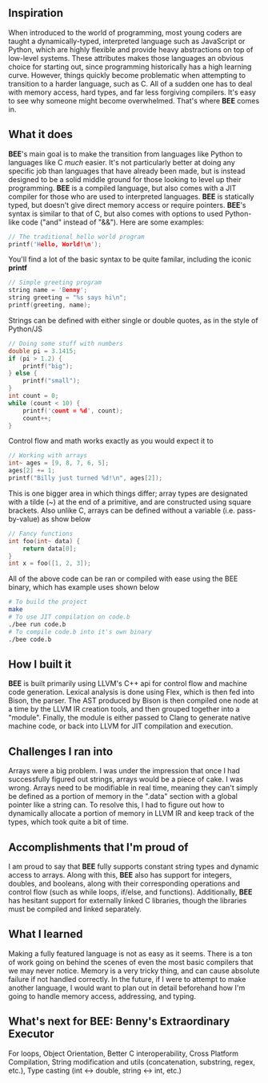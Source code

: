 ## Inspiration
When introduced to the world of programming, most young coders are taught a dynamically-typed, interpreted language such as JavaScript or Python, which are highly flexible and provide heavy abstractions on top of low-level systems. These attributes makes those languages an obvious choice for starting out, since programming historically has a high learning curve. However, things quickly become problematic when attempting to transition to a harder language, such as C. All of a sudden one has to deal with memory access, hard types, and far less forgiving compilers. It's easy to see why someone might become overwhelmed. That's where **BEE** comes in. 

## What it does
**BEE**'s main goal is to make the transition  from languages like Python to languages like C _much_ easier. It's not particularly better at doing any specific job than languages that have already been made, but is instead designed to be a solid middle ground for those looking to level up their programming. **BEE** is a compiled language, but also comes with a JIT compiler for those who are used to interpreted languages. **BEE** is statically typed, but doesn't give direct memory access or require pointers. **BEE**'s syntax is similar to that of C, but also comes with options to used Python-like code ("and" instead of "&&"). Here are some examples:
```C
// The traditional hello world program
printf('Hello, World!\n');
```
You'll find a lot of the basic syntax to be quite familar, including the iconic **printf**
```C
// Simple greeting program
string name = 'Benny';
string greeting = "%s says hi\n";
printf(greeting, name);
```
Strings can be defined with either single or double quotes, as in the style of Python/JS
```C
// Doing some stuff with numbers
double pi = 3.1415;
if (pi > 1.2) {
    printf("big");
} else {
    printf("small");
}
int count = 0;
while (count < 10) {
    printf('count = %d', count);
    count++;
}
```
Control flow and math works exactly as you would expect it to
```C
// Working with arrays
int~ ages = [9, 8, 7, 6, 5];
ages[2] += 1;
printf("Billy just turned %d!\n", ages[2]);
```
This is one bigger area in which things differ; array types are designated with a tilde (~) at the end of a primitive, and are constructed using square brackets. Also unlike C, arrays can be defined without a variable (i.e. pass-by-value) as show below
```C
// Fancy functions
int foo(int~ data) {
    return data[0];
}
int x = foo([1, 2, 3]);
```
All of the above code can be ran or compiled with ease using the BEE binary, which has example uses shown below
```Bash
# To build the project
make
# To use JIT compilation on code.b
./bee run code.b
# To compile code.b into it's own binary
./bee code.b
```

## How I built it
**BEE** is built primarily using LLVM's C++ api for control flow and machine code generation. Lexical analysis is done using Flex, which is then fed into Bison, the parser. The AST produced by Bison is then compiled one node at a time by the LLVM IR creation tools, and then grouped together into a "module". Finally, the module is either passed to Clang to generate native machine code, or back into LLVM for JIT compilation and execution.

## Challenges I ran into
Arrays were a big problem. I was under the impression that once I had successfully figured out strings, arrays would be a piece of cake. I was wrong. Arrays need to be modifiable in real time, meaning they can't simply be defined as a portion of memory in the ".data" section with a global pointer like a string can. To resolve this, I had to figure out how to dynamically allocate a portion of memory in LLVM IR and keep track of the types, which took quite a bit of time.

## Accomplishments that I'm proud of
I am proud to say that **BEE** fully supports constant string types and dynamic access to arrays. Along with this, **BEE** also has support for integers, doubles, and booleans, along with their corresponding operations and control flow (such as while loops, if/else, and functions). Additionally, **BEE** has hesitant support for externally linked C libraries,  though the libraries must be compiled and linked separately.

## What I learned
Making a fully featured language is not as easy as it seems. There is a ton of work going on behind the scenes of even the most basic compilers that we may never notice. Memory is a very tricky thing, and can cause absolute failure if not handled correctly. In the future, if I were to attempt to make another language, I would want to plan out in detail beforehand how I'm going to handle memory access, addressing, and typing.

## What's next for BEE: Benny's Extraordinary Executor
For loops, Object Orientation, Better C interoperability, Cross Platform Compilation, String modification and utils (concatenation, substring, regex, etc.), Type casting (int <-> double, string <-> int, etc.)
